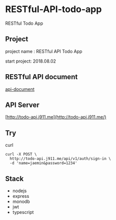 # RESTful-API-todo-app
RESTful Todo App 

## Project
project name : RESTful API Todo App 

start project: 2018.08.02

## RESTful API document
[api-document](https://github.com/J911/RESTful-todo-app/blob/master/docs/api-document.md)

## API Server
[http://todo-api.j911.me](http://todo-api.j911.me/)

## Try

curl
```
curl -X POST \
  http://todo-api.j911.me/api/v1/auth/sign-in \
  -d 'name=jaemin&password=1234'
```

## Stack
- nodejs
- express
- monodb
- jwt
- typescript
